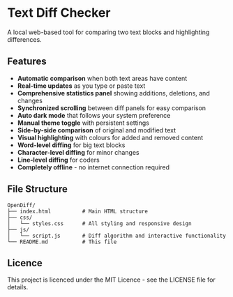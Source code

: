 # Text Diff Checker

A local web-based tool for comparing two text blocks and highlighting differences.

## Features

- **Automatic comparison** when both text areas have content
- **Real-time updates** as you type or paste text
- **Comprehensive statistics panel** showing additions, deletions, and changes
- **Synchronized scrolling** between diff panels for easy comparison
- **Auto dark mode** that follows your system preference
- **Manual theme toggle** with persistent settings
- **Side-by-side comparison** of original and modified text
- **Visual highlighting** with colours for added and removed content
- **Word-level diffing** for big text blocks
- **Character-level diffing** for minor changes
- **Line-level diffing** for coders
- **Completely offline** - no internet connection required

## File Structure

```
OpenDiff/
├── index.html          # Main HTML structure
├── css/
│   └── styles.css      # All styling and responsive design
├── js/
│   └── script.js       # Diff algorithm and interactive functionality
└── README.md           # This file
```

## Licence
This project is licenced under the MIT Licence - see the LICENSE file for details.